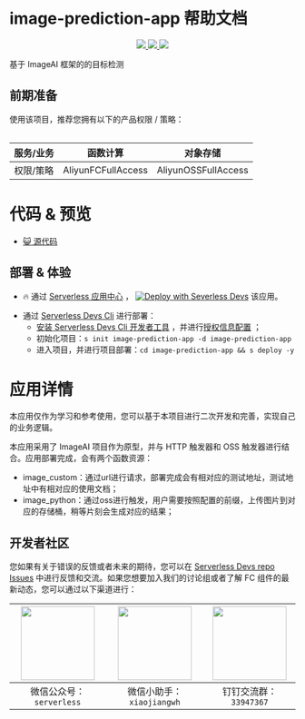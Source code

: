 # image-prediction-app 帮助文档

<p align="center" class="flex justify-center">
    <a href="https://www.serverless-devs.com" class="ml-1">
    <img src="http://editor.devsapp.cn/icon?package=image-prediction-app&type=packageType">
  </a>
  <a href="http://www.devsapp.cn/details.html?name=image-prediction-app" class="ml-1">
    <img src="http://editor.devsapp.cn/icon?package=image-prediction-app&type=packageVersion">
  </a>
  <a href="http://www.devsapp.cn/details.html?name=image-prediction-app" class="ml-1">
    <img src="http://editor.devsapp.cn/icon?package=image-prediction-app&type=packageDownload">
  </a>
</p>

<description>

基于 ImageAI 框架的的目标检测

</description>

<table>

## 前期准备
使用该项目，推荐您拥有以下的产品权限 / 策略：

| 服务/业务 | 函数计算 | 对象存储               |     
| --- |  --- |--------------------|   
| 权限/策略 | AliyunFCFullAccess | AliyunOSSFullAccess |  


</table>

<codepre id="codepre">

# 代码 & 预览

- [ :smiley_cat:  源代码](https://github.com/devsapp/start-fc/blob/main/image-prediction-app)

</codepre>

<deploy>

## 部署 & 体验

<appcenter>

-  :fire:  通过 [Serverless 应用中心](https://fcnext.console.aliyun.com/applications/create?template=image-prediction-app) ，
[![Deploy with Severless Devs](https://img.alicdn.com/imgextra/i1/O1CN01w5RFbX1v45s8TIXPz_!!6000000006118-55-tps-95-28.svg)](https://fcnext.console.aliyun.com/applications/create?template=image-prediction-app)  该应用。 

</appcenter>

- 通过 [Serverless Devs Cli](https://www.serverless-devs.com/serverless-devs/install) 进行部署：
    - [安装 Serverless Devs Cli 开发者工具](https://www.serverless-devs.com/serverless-devs/install) ，并进行[授权信息配置](https://www.serverless-devs.com/fc/config) ；
    - 初始化项目：`s init image-prediction-app -d image-prediction-app`   
    - 进入项目，并进行项目部署：`cd image-prediction-app && s deploy -y`

</deploy>

<appdetail id="flushContent">

# 应用详情

本应用仅作为学习和参考使用，您可以基于本项目进行二次开发和完善，实现自己的业务逻辑。

本应用采用了 ImageAI 项目作为原型，并与 HTTP 触发器和 OSS 触发器进行结合。应用部署完成，会有两个函数资源：

- image_custom：通过url进行请求，部署完成会有相对应的测试地址，测试地址中有相对应的使用文档；
- image_python：通过oss进行触发，用户需要按照配置的前缀，上传图片到对应的存储桶，稍等片刻会生成对应的结果；


</appdetail>

<devgroup>

## 开发者社区

您如果有关于错误的反馈或者未来的期待，您可以在 [Serverless Devs repo Issues](https://github.com/serverless-devs/serverless-devs/issues) 中进行反馈和交流。如果您想要加入我们的讨论组或者了解 FC 组件的最新动态，您可以通过以下渠道进行：

<p align="center">

| <img src="https://serverless-article-picture.oss-cn-hangzhou.aliyuncs.com/1635407298906_20211028074819117230.png" width="130px" > | <img src="https://serverless-article-picture.oss-cn-hangzhou.aliyuncs.com/1635407044136_20211028074404326599.png" width="130px" > | <img src="https://serverless-article-picture.oss-cn-hangzhou.aliyuncs.com/1635407252200_20211028074732517533.png" width="130px" > |
|--- | --- | --- |
| <center>微信公众号：`serverless`</center> | <center>微信小助手：`xiaojiangwh`</center> | <center>钉钉交流群：`33947367`</center> | 

</p>

</devgroup>